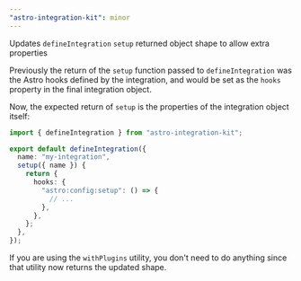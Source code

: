 ```yaml
---
"astro-integration-kit": minor
---
```


Updates `defineIntegration` `setup` returned object shape to allow extra properties

Previously the return of the `setup` function passed to `defineIntegration` was the Astro hooks defined by the integration, and would be set as the `hooks` property in the final integration object.

Now, the expected return of `setup` is the properties of the integration object itself:

```ts title="my-integration.ts" ins={7,11}
import { defineIntegration } from "astro-integration-kit";

export default defineIntegration({
  name: "my-integration",
  setup({ name }) {
    return {
      hooks: {
        "astro:config:setup": () => {
          // ...
        },
      },
    };
  },
});
```

If you are using the `withPlugins` utility, you don't need to do anything since that utility now returns the updated shape.
